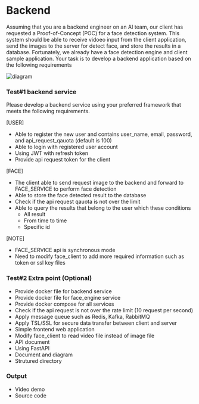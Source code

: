 # Backend
Assuming that you are a backend engineer on an AI team, our client has requested a Proof-of-Concept (POC) for a face detection system. This system should be able to receive vidoeo input from the client application, send the images to the server for detect face, and store the results in a database. Fortunately, we already have a face detection engine and client sample application. Your task is to develop a backend application based on the following requirements

![diagram](https://gitlab.com/clicknext-ai/technical-test/backend/-/raw/main/doc/backend_technical_test.jpg)

### Test#1 backend service
Please develop a backend service using your preferred framework that meets the following requirements.

[USER]
- Able to register the new user and contains user_name, email, password, and api_request_qauota (default is 100)
- Able to login with registered user account
- Using JWT with refresh token
- Provide api request token for the client

[FACE]
- The client able to send request image to the backend and forward to FACE_SERVICE to perform face detection
- Able to store the face detected result to the database
- Check if the api request qauota is not over the limit 
- Able to query the results that belong to the user which these conditions
  - All result
  - From time to time
  - Specific id

[NOTE]
- FACE_SERVICE api is synchronous mode
- Need to modify face_client to add more required information such as token or ssl key files

### Test#2 Extra point (Optional)
- Provide docker file for backend service
- Provide docker file for face_engine service
- Provide docker compose for all services
- Check if the api request is not over the rate limit (10 request per second)
- Apply message queue such as Redis, Kafka, RabbitMQ
- Apply TSL/SSL for secure data transfer between client and server
- Simple frontend web application
- Modify face_client to read video file instead of image file
- API document
- Using FastAPI
- Document and diagram
- Strutured directory

### Output
- Video demo
- Source code